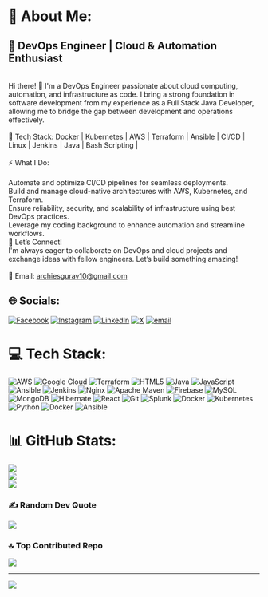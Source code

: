 # 💫 About Me:
## 🚀 DevOps Engineer | Cloud & Automation Enthusiast
<br>Hi there! 👋 I'm a DevOps Engineer passionate about cloud computing, automation, and infrastructure as code. I bring a strong foundation in software development from my experience as a Full Stack Java Developer, allowing me to bridge the gap between development and operations effectively.<br><br>🔧 Tech Stack: Docker | Kubernetes | AWS | Terraform | Ansible | CI/CD | Linux | Jenkins | Java | Bash Scripting | <br><br>⚡ What I Do:<br><br>Automate and optimize CI/CD pipelines for seamless deployments.<br>Build and manage cloud-native architectures with AWS, Kubernetes, and Terraform.<br>Ensure reliability, security, and scalability of infrastructure using best DevOps practices.<br>Leverage my coding background to enhance automation and streamline workflows.<br>📢 Let’s Connect!<br>I'm always eager to collaborate on DevOps and cloud projects and exchange ideas with fellow engineers. Let’s build something amazing!<br><br>📧 Email: archiesgurav10@gmail.com


## 🌐 Socials:
[![Facebook](https://img.shields.io/badge/Facebook-%231877F2.svg?logo=Facebook&logoColor=white)](https://facebook.com/https://www.facebook.com/archies.gurav.5/) [![Instagram](https://img.shields.io/badge/Instagram-%23E4405F.svg?logo=Instagram&logoColor=white)](https://instagram.com/https://www.instagram.com/archiesgurav) [![LinkedIn](https://img.shields.io/badge/LinkedIn-%230077B5.svg?logo=linkedin&logoColor=white)](https://linkedin.com/in/https://www.linkedin.com/in/archies-gurav-253865213/) [![X](https://img.shields.io/badge/X-black.svg?logo=X&logoColor=white)](https://x.com/https://twitter.com/ArchiesGurav) [![email](https://img.shields.io/badge/Email-D14836?logo=gmail&logoColor=white)](mailto:archiesgurav10@gmail.com) 

# 💻 Tech Stack:
![AWS](https://img.shields.io/badge/AWS-%23FF9900.svg?style=for-the-badge&logo=amazon-aws&logoColor=white) ![Google Cloud](https://img.shields.io/badge/GoogleCloud-%234285F4.svg?style=for-the-badge&logo=google-cloud&logoColor=white) ![Terraform](https://img.shields.io/badge/terraform-%235835CC.svg?style=for-the-badge&logo=terraform&logoColor=white) ![HTML5](https://img.shields.io/badge/html5-%23E34F26.svg?style=for-the-badge&logo=html5&logoColor=white) ![Java](https://img.shields.io/badge/java-%23ED8B00.svg?style=for-the-badge&logo=openjdk&logoColor=white) ![JavaScript](https://img.shields.io/badge/javascript-%23323330.svg?style=for-the-badge&logo=javascript&logoColor=%23F7DF1E) ![Ansible](https://img.shields.io/badge/ansible-%231A1918.svg?style=for-the-badge&logo=ansible&logoColor=white) ![Jenkins](https://img.shields.io/badge/jenkins-%232C5263.svg?style=for-the-badge&logo=jenkins&logoColor=white) ![Nginx](https://img.shields.io/badge/nginx-%23009639.svg?style=for-the-badge&logo=nginx&logoColor=white) ![Apache Maven](https://img.shields.io/badge/Apache%20Maven-C71A36?style=for-the-badge&logo=Apache%20Maven&logoColor=white) ![Firebase](https://img.shields.io/badge/firebase-a08021?style=for-the-badge&logo=firebase&logoColor=ffcd34) ![MySQL](https://img.shields.io/badge/mysql-4479A1.svg?style=for-the-badge&logo=mysql&logoColor=white) ![MongoDB](https://img.shields.io/badge/MongoDB-%234ea94b.svg?style=for-the-badge&logo=mongodb&logoColor=white) ![Hibernate](https://img.shields.io/badge/Hibernate-59666C?style=for-the-badge&logo=Hibernate&logoColor=white) ![React](https://img.shields.io/badge/react-%2320232a.svg?style=for-the-badge&logo=react&logoColor=%2361DAFB) ![Git](https://img.shields.io/badge/git-%23F05033.svg?style=for-the-badge&logo=git&logoColor=white) ![Splunk](https://img.shields.io/badge/splunk-%23000000.svg?style=for-the-badge&logo=splunk&logoColor=white) ![Docker](https://img.shields.io/badge/docker-%230db7ed.svg?style=for-the-badge&logo=docker&logoColor=white) ![Kubernetes](https://img.shields.io/badge/kubernetes-%23326ce5.svg?style=for-the-badge&logo=kubernetes&logoColor=white) ![Python](https://img.shields.io/badge/python-3670A0?style=for-the-badge&logo=python&logoColor=ffdd54) ![Docker](https://img.shields.io/badge/docker-%230db7ed.svg?style=for-the-badge&logo=docker&logoColor=white) ![Ansible](https://img.shields.io/badge/ansible-%231A1918.svg?style=for-the-badge&logo=ansible&logoColor=white)
# 📊 GitHub Stats:
![](https://github-readme-stats.vercel.app/api?username=rcheeez&theme=dark&hide_border=false&include_all_commits=false&count_private=false)<br/>
![](https://nirzak-streak-stats.vercel.app/?user=rcheeez&theme=dark&hide_border=false)<br/>
![](https://github-readme-stats.vercel.app/api/top-langs/?username=rcheeez&theme=dark&hide_border=false&include_all_commits=false&count_private=false&layout=compact)

### ✍️ Random Dev Quote
![](https://quotes-github-readme.vercel.app/api?type=horizontal&theme=dark)

### 🔝 Top Contributed Repo
![](https://github-contributor-stats.vercel.app/api?username=rcheeez&limit=5&theme=dark&combine_all_yearly_contributions=true)

---
[![](https://visitcount.itsvg.in/api?id=rcheeez&icon=2&color=0)](https://visitcount.itsvg.in)

<!-- Proudly created with GPRM ( https://gprm.itsvg.in ) -->
